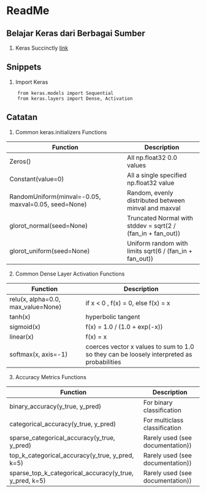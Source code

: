 # ReadMe

## Belajar Keras dari Berbagai Sumber

1. Keras Succinctly [link](https://www.syncfusion.com/ebooks/keras-succinctly)


## Snippets

1. Import Keras
```
	from keras.models import Sequential
	from keras.layers import Dense, Activation
```

## Catatan
1. Common keras.initializers Functions

| Function 	| Description 	|
|-----------------------------------------------------	|-------------------------------------------------------------	|
| Zeros() 	| All np.float32 0.0 values 	|
| Constant(value=0)  	| All a single specified np.float32 value 	|
| RandomUniform(minval=-0.05, maxval=0.05, seed=None) 	| Random, evenly distributed between minval and maxval 	|
| glorot_normal(seed=None) 	| Truncated Normal with stddev = sqrt(2 / (fan_in + fan_out)) 	|
| glorot_uniform(seed=None) 	| Uniform random with limits sqrt(6 / (fan_in + fan_out)) 	|

2. Common Dense Layer Activation Functions

| Function 	| Description 	|
|------------------------------------	|-------------------------------------------------------------------------------------------	|
| relu(x, alpha=0.0, max_value=None) 	| if x < 0 , f(x) = 0, else f(x) = x 	|
| tanh(x) 	| hyperbolic tangent 	|
| sigmoid(x) 	| f(x) = 1.0 / (1.0 + exp(-x)) 	|
| linear(x) 	| f(x) = x 	|
| softmax(x, axis=-1) 	| coerces vector x values to sum to 1.0 so they can be loosely interpreted as probabilities 	|

3. Accuracy Metrics Functions

| Function 	| Description 	|
|--------------------------------------------------------	|----------------------------------	|
| binary_accuracy(y_true, y_pred) 	| For binary classification 	|
| categorical_accuracy(y_true, y_pred) 	| For multiclass classification 	|
| sparse_categorical_accuracy(y_true, y_pred) 	| Rarely used (see documentation)) 	|
| top_k_categorical_accuracy(y_true, y_pred, k=5) 	| Rarely used (see documentation)) 	|
| sparse_top_k_categorical_accuracy(y_true, y_pred, k=5) 	| Rarely used (see documentation)) 	|

